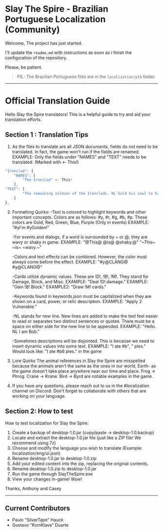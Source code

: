 # Slay The Spire - Brazilian Portuguese Localization (Community)
Welcome, 
The project has just started. 

I'll update the `readme.md` with instructions as soon as i finish the configuration of the repository.

Please, be patient. 

> PS.: The Brazilian Portuguese files are in the `localization/ptb` folder.



---

# Official Translation Guide

Hello Slay the Spire translators! This is a helpful guide to try and aid your translation efforts.

## Section 1 : Translation Tips

1. As the files to translate are all JSON documents, fields do not need to be translated. In fact, the game won't run if the fields are renamed.
EXAMPLE: Only the fields under "NAMES" and "TEXT" needs to be translated. (Marked with <- This!)

```js
"Ironclad": {
    "NAMES": [
        "The Ironclad" <- This!
    ], 
"TEXT": [
        "The remaining soldier of the Ironclads. NL Sold his soul to harness demonic energies." <- This!
    ]
},
```

2. Formatting Quirks:
    -Text is colored to highlight keywords and other important concepts. Colors are as follows: #y, #r, #g, #b, #p. These colors are Gold, Red, Green, Blue, Purple (Only in events)
    EXAMPLE: "#yI'm #yGolden!"

    -For events and dialogs, if a word is surrounded by ~ or @, they are wavy or shaky in game. 
    EXAMPLE: "@This@ @is@ @shaky.@" "\~This\~ \~is\~ \~wavy.\~"

    -Colors and text effects can be combined. However, the color must always come before the effect.
    EXAMPLE: "#y@CLANG@ #y@CLANG@"

    -Cards utilize dynamic values. These are !D!, !B!, !M!. They stand for Damage, Block, and Misc.
    EXAMPLE: "Deal !D! damage."
    EXAMPLE: "Gain !B! Block."
    EXAMPLE2: "Draw !M! cards."

    -Keywords found in keywords.json must be capitalized when they are shown on a card, power, or relic description.
    EXAMPLE: "Apply 2 Vulnerable."

    -NL stands for new line. New lines are added to make the text feel easier to read or separates two distinct sentences or quotes. There must be a space on either side for the new line to be appended.
    EXAMPLE: "Hello. NL I am Bob."

    -Sometimes descriptions will be disjointed. This is because we need to insert dynamic values into some text.
    EXAMPLE:
    "I ate #b",
    " pies."
    Would look like: "I ate #b6 pies." in the game
	
3. Lore Quirks
    The animal references in Slay the Spire are misspelled because the animals aren't the same as the ones in our world, Earth- as the game doesn't take place anywhere near our time and place. Frog -> Phrog. Crane -> Krane. Bird -> Byrd are notable examples in the game.

4. If you have any questions, please reach out to us in the #localization channel on Discord. Don't forget to collaborate with others that are working on your language.


## Section 2: How to test

How to test localization for Slay the Spire:

1. Create a backup of desktop-1.0.jar (copy/paste -> desktop-1.0.backup)
2. Locate and extract the desktop-1.0.jar file (just like a ZIP file! We recommend using 7z)
3. Choose and modify the language you wish to translate (Example: localization/eng/ui.json)
4. Rename desktop-1.0.jar to desktop-1.0.zip
5. Add your edited content into the zip, replacing the original contents.
6. Rename desktop-1.0.zip to desktop-1.0.jar
7. Run the game through SlayTheSpire.exe
8. View your changes in-game! Wow!

Thanks,
Anthony and Casey


--- 
## **Current Contributors**

- Paulo "SilverTape" Hauck
- Gustavo "KomKlave" Duarte